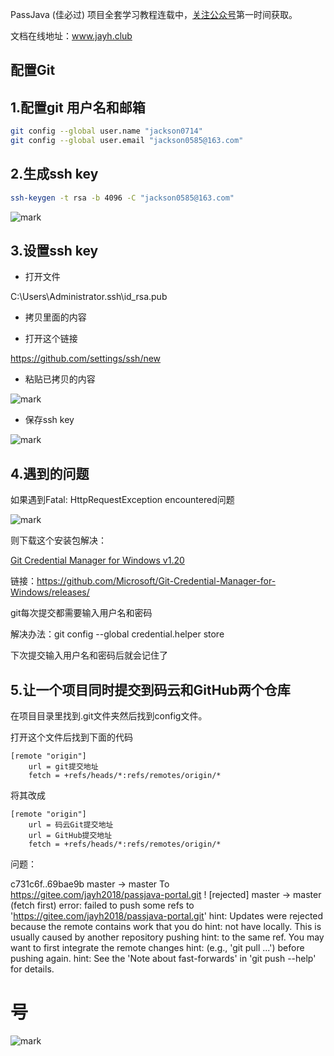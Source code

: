 PassJava (佳必过) 项目全套学习教程连载中，[关注公众号](#公众号)第一时间获取。

文档在线地址：www.jayh.club

## 配置Git

## 1.配置git 用户名和邮箱

``` sh
git config --global user.name "jackson0714"
git config --global user.email "jackson0585@163.com"
```

## 2.生成ssh key

```sh
ssh-keygen -t rsa -b 4096 -C "jackson0585@163.com"
```

![mark](http://cdn.jayh.club/blog/20200409/Onz67H4OF7fd.png?imageslim)

## 3.设置ssh key

- 打开文件

 C:\Users\Administrator\.ssh\id_rsa.pub

- 拷贝里面的内容

- 打开这个链接

https://github.com/settings/ssh/new

- 粘贴已拷贝的内容

![mark](http://cdn.jayh.club/blog/20200409/26eesOCTIv1A.png?imageslim)

- 保存ssh key

![mark](http://cdn.jayh.club/blog/20200409/EdBtsTK7cnQc.png?imageslim)



## 4.遇到的问题

如果遇到Fatal: HttpRequestException encountered问题

![mark](http://cdn.jayh.club/blog/20200409/GhJ87LMpSTr2.png?imageslim)

则下载这个安装包解决：

[Git Credential Manager for Windows v1.20](https://github.com/microsoft/Git-Credential-Manager-for-Windows/releases/tag/1.20.0)

链接：https://github.com/Microsoft/Git-Credential-Manager-for-Windows/releases/





git每次提交都需要输入用户名和密码

解决办法：git config --global credential.helper store

下次提交输入用户名和密码后就会记住了

## 5.让一个项目同时提交到码云和GitHub两个仓库

在项目目录里找到.git文件夹然后找到config文件。

打开这个文件后找到下面的代码

```
[remote "origin"]
    url = git提交地址
    fetch = +refs/heads/*:refs/remotes/origin/*
```

将其改成

```
[remote "origin"]
    url = 码云Git提交地址
    url = GitHub提交地址
    fetch = +refs/heads/*:refs/remotes/origin/*
```

问题：

c731c6f..69bae9b  master -> master
To https://gitee.com/jayh2018/passjava-portal.git
! [rejected]        master -> master (fetch first)
error: failed to push some refs to 'https://gitee.com/jayh2018/passjava-portal.git'
hint: Updates were rejected because the remote contains work that you do
hint: not have locally. This is usually caused by another repository pushing
hint: to the same ref. You may want to first integrate the remote changes
hint: (e.g., 'git pull ...') before pushing again.
hint: See the 'Note about fast-forwards' in 'git push --help' for details.



#       号

![mark](http://cdn.jayh.club/blog/20200404/GU60Sv47XT7J.png?imageslim)